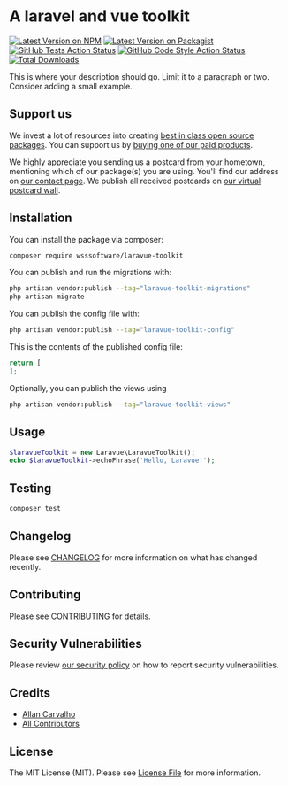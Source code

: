 # A laravel and vue toolkit

[![Latest Version on NPM](https://img.shields.io/npm/v/laravue-toolkit.svg)](https://npmjs.com/package/laravue-toolkit)
[![Latest Version on Packagist](https://img.shields.io/packagist/v/wsssoftware/laravue-toolkit.svg?style=flat-square)](https://packagist.org/packages/wsssoftware/laravue-toolkit)
[![GitHub Tests Action Status](https://img.shields.io/github/workflow/status/wsssoftware/laravue-toolkit/run-tests?label=tests)](https://github.com/wsssoftware/laravue-toolkit/actions?query=workflow%3Arun-tests+branch%3Amain)
[![GitHub Code Style Action Status](https://img.shields.io/github/workflow/status/wsssoftware/laravue-toolkit/Fix%20PHP%20code%20style%20issues?label=code%20style)](https://github.com/wsssoftware/laravue-toolkit/actions?query=workflow%3A"Fix+PHP+code+style+issues"+branch%3Amain)
[![Total Downloads](https://img.shields.io/packagist/dt/wsssoftware/laravue-toolkit.svg?style=flat-square)](https://packagist.org/packages/wsssoftware/laravue-toolkit)

This is where your description should go. Limit it to a paragraph or two. Consider adding a small example.

## Support us

We invest a lot of resources into creating [best in class open source packages](https://spatie.be/open-source). You can support us by [buying one of our paid products](https://spatie.be/open-source/support-us).

We highly appreciate you sending us a postcard from your hometown, mentioning which of our package(s) you are using. You'll find our address on [our contact page](https://spatie.be/about-us). We publish all received postcards on [our virtual postcard wall](https://spatie.be/open-source/postcards).

## Installation

You can install the package via composer:

```bash
composer require wsssoftware/laravue-toolkit
```

You can publish and run the migrations with:

```bash
php artisan vendor:publish --tag="laravue-toolkit-migrations"
php artisan migrate
```

You can publish the config file with:

```bash
php artisan vendor:publish --tag="laravue-toolkit-config"
```

This is the contents of the published config file:

```php
return [
];
```

Optionally, you can publish the views using

```bash
php artisan vendor:publish --tag="laravue-toolkit-views"
```

## Usage

```php
$laravueToolkit = new Laravue\LaravueToolkit();
echo $laravueToolkit->echoPhrase('Hello, Laravue!');
```

## Testing

```bash
composer test
```

## Changelog

Please see [CHANGELOG](CHANGELOG.md) for more information on what has changed recently.

## Contributing

Please see [CONTRIBUTING](CONTRIBUTING.md) for details.

## Security Vulnerabilities

Please review [our security policy](../../security/policy) on how to report security vulnerabilities.

## Credits

- [Allan Carvalho](https://github.com/wsssoftware)
- [All Contributors](../../contributors)

## License

The MIT License (MIT). Please see [License File](LICENSE.md) for more information.
